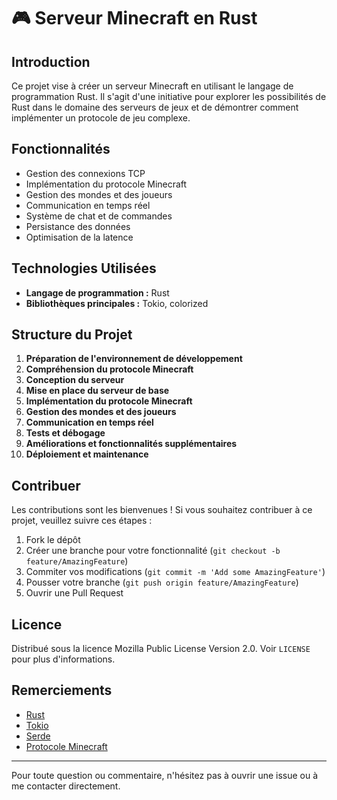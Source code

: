 # 🎮 Serveur Minecraft en Rust

## Introduction

Ce projet vise à créer un serveur Minecraft en utilisant le langage de programmation Rust. Il s'agit d'une initiative pour explorer les possibilités de Rust dans le domaine des serveurs de jeux et de démontrer comment implémenter un protocole de jeu complexe.

## Fonctionnalités

- Gestion des connexions TCP
- Implémentation du protocole Minecraft
- Gestion des mondes et des joueurs
- Communication en temps réel
- Système de chat et de commandes
- Persistance des données
- Optimisation de la latence

## Technologies Utilisées

- **Langage de programmation :** Rust
- **Bibliothèques principales :** Tokio, colorized

## Structure du Projet

1. **Préparation de l'environnement de développement**
2. **Compréhension du protocole Minecraft**
3. **Conception du serveur**
4. **Mise en place du serveur de base**
5. **Implémentation du protocole Minecraft**
6. **Gestion des mondes et des joueurs**
7. **Communication en temps réel**
8. **Tests et débogage**
9. **Améliorations et fonctionnalités supplémentaires**
10. **Déploiement et maintenance**

## Contribuer

Les contributions sont les bienvenues ! Si vous souhaitez contribuer à ce projet, veuillez suivre ces étapes :

1. Fork le dépôt
2. Créer une branche pour votre fonctionnalité (`git checkout -b feature/AmazingFeature`)
3. Commiter vos modifications (`git commit -m 'Add some AmazingFeature'`)
4. Pousser votre branche (`git push origin feature/AmazingFeature`)
5. Ouvrir une Pull Request

## Licence

Distribué sous la licence Mozilla Public License Version 2.0. Voir `LICENSE` pour plus d'informations.

## Remerciements

- [Rust](https://www.rust-lang.org/)
- [Tokio](https://tokio.rs/)
- [Serde](https://serde.rs/)
- [Protocole Minecraft](https://wiki.vg/Protocol)

---

Pour toute question ou commentaire, n'hésitez pas à ouvrir une issue ou à me contacter directement.
